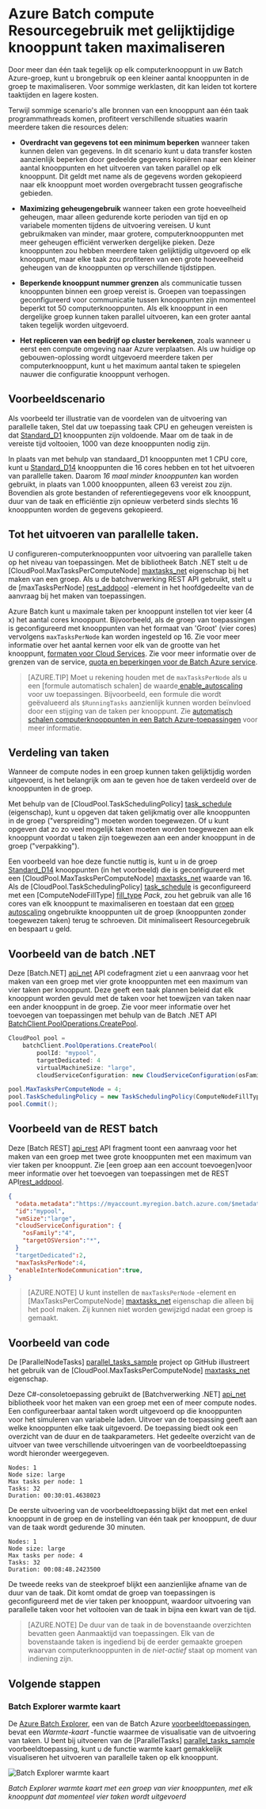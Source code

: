 <properties
    pageTitle="Maximaal profiteren van Batch knooppunt met parallelle taken | Microsoft Azure"
    description="Efficiëntie en lagere kosten verhogen via minder compute nodes en lopende gelijktijdige taken op elk knooppunt in een Batch Azure-toepassingen"
    services="batch"
    documentationCenter=".net"
    authors="mmacy"
    manager="timlt"
    editor="" />

<tags
    ms.service="batch"
    ms.devlang="multiple"
    ms.topic="article"
    ms.tgt_pltfrm="vm-windows"
    ms.workload="big-compute"
    ms.date="10/25/2016"
    ms.author="marsma" />

# <a name="maximize-azure-batch-compute-resource-usage-with-concurrent-node-tasks"></a>Azure Batch compute Resourcegebruik met gelijktijdige knooppunt taken maximaliseren

Door meer dan één taak tegelijk op elk computerknooppunt in uw Batch Azure-groep, kunt u brongebruik op een kleiner aantal knooppunten in de groep te maximaliseren. Voor sommige werklasten, dit kan leiden tot kortere taaktijden en lagere kosten.

Terwijl sommige scenario's alle bronnen van een knooppunt aan één taak programmathreads komen, profiteert verschillende situaties waarin meerdere taken die resources delen:

 - **Overdracht van gegevens tot een minimum beperken** wanneer taken kunnen delen van gegevens. In dit scenario kunt u data transfer kosten aanzienlijk beperken door gedeelde gegevens kopiëren naar een kleiner aantal knooppunten en het uitvoeren van taken parallel op elk knooppunt. Dit geldt met name als de gegevens worden gekopieerd naar elk knooppunt moet worden overgebracht tussen geografische gebieden.

 - **Maximizing geheugengebruik** wanneer taken een grote hoeveelheid geheugen, maar alleen gedurende korte perioden van tijd en op variabele momenten tijdens de uitvoering vereisen. U kunt gebruikmaken van minder, maar grotere, computerknooppunten met meer geheugen efficiënt verwerken dergelijke pieken. Deze knooppunten zou hebben meerdere taken gelijktijdig uitgevoerd op elk knooppunt, maar elke taak zou profiteren van een grote hoeveelheid geheugen van de knooppunten op verschillende tijdstippen.

 - **Beperkende knooppunt nummer grenzen** als communicatie tussen knooppunten binnen een groep vereist is. Groepen van toepassingen geconfigureerd voor communicatie tussen knooppunten zijn momenteel beperkt tot 50 computerknooppunten. Als elk knooppunt in een dergelijke groep kunnen taken parallel uitvoeren, kan een groter aantal taken tegelijk worden uitgevoerd.

 - **Het repliceren van een bedrijf op cluster berekenen**, zoals wanneer u eerst een compute omgeving naar Azure verplaatsen. Als uw huidige op gebouwen-oplossing wordt uitgevoerd meerdere taken per computerknooppunt, kunt u het maximum aantal taken te spiegelen nauwer die configuratie knooppunt verhogen.

## <a name="example-scenario"></a>Voorbeeldscenario

Als voorbeeld ter illustratie van de voordelen van de uitvoering van parallelle taken, Stel dat uw toepassing taak CPU en geheugen vereisten is dat [Standard\_D1](../cloud-services/cloud-services-sizes-specs.md#general-purpose-d) knooppunten zijn voldoende. Maar om de taak in de vereiste tijd voltooien, 1000 van deze knooppunten nodig zijn.

In plaats van met behulp van standaard\_D1 knooppunten met 1 CPU core, kunt u [Standard\_D14](../cloud-services/cloud-services-sizes-specs.md#memory-intensive-d) knooppunten die 16 cores hebben en tot het uitvoeren van parallelle taken. Daarom *16 maal minder knooppunten* kan worden gebruikt, in plaats van 1.000 knooppunten, alleen 63 vereist zou zijn. Bovendien als grote bestanden of referentiegegevens voor elk knooppunt, duur van de taak en efficiëntie zijn opnieuw verbeterd sinds slechts 16 knooppunten worden de gegevens gekopieerd.

## <a name="enable-parallel-task-execution"></a>Tot het uitvoeren van parallelle taken.

U configureren-computerknooppunten voor uitvoering van parallelle taken op het niveau van toepassingen. Met de bibliotheek Batch .NET stelt u de [CloudPool.MaxTasksPerComputeNode] [ maxtasks_net] eigenschap bij het maken van een groep. Als u de batchverwerking REST API gebruikt, stelt u de [maxTasksPerNode] [ rest_addpool] -element in het hoofdgedeelte van de aanvraag bij het maken van toepassingen.

Azure Batch kunt u maximale taken per knooppunt instellen tot vier keer (4 x) het aantal cores knooppunt. Bijvoorbeeld, als de groep van toepassingen is geconfigureerd met knooppunten van het formaat van 'Groot' (vier cores) vervolgens `maxTasksPerNode` kan worden ingesteld op 16. Zie voor meer informatie over het aantal kernen voor elk van de grootte van het knooppunt, [formaten voor Cloud Services](../cloud-services/cloud-services-sizes-specs.md). Zie voor meer informatie over de grenzen van de service, [quota en beperkingen voor de Batch Azure service](batch-quota-limit.md).

> [AZURE.TIP] Moet u rekening houden met de `maxTasksPerNode` als u een [formule automatisch schalen] de waarde[ enable_autoscaling] voor uw toepassingen. Bijvoorbeeld, een formule die wordt geëvalueerd als `$RunningTasks` aanzienlijk kunnen worden beïnvloed door een stijging van de taken per knooppunt. Zie [automatisch schalen computerknooppunten in een Batch Azure-toepassingen](batch-automatic-scaling.md) voor meer informatie.

## <a name="distribution-of-tasks"></a>Verdeling van taken

Wanneer de compute nodes in een groep kunnen taken gelijktijdig worden uitgevoerd, is het belangrijk om aan te geven hoe de taken verdeeld over de knooppunten in de groep.

Met behulp van de [CloudPool.TaskSchedulingPolicy] [ task_schedule] (eigenschap), kunt u opgeven dat taken gelijkmatig over alle knooppunten in de groep ("verspreiding") moeten worden toegewezen. Of u kunt opgeven dat zo zo veel mogelijk taken moeten worden toegewezen aan elk knooppunt voordat u taken zijn toegewezen aan een ander knooppunt in de groep ("verpakking").

Een voorbeeld van hoe deze functie nuttig is, kunt u in de groep [Standard\_D14](../cloud-services/cloud-services-sizes-specs.md#memory-intensive-d) knooppunten (in het voorbeeld) die is geconfigureerd met een [CloudPool.MaxTasksPerComputeNode] [ maxtasks_net] waarde van 16. Als de [CloudPool.TaskSchedulingPolicy] [ task_schedule] is geconfigureerd met een [ComputeNodeFillType] [ fill_type] *Pack*, zou het gebruik van alle 16 cores van elk knooppunt te maximaliseren en toestaan dat een [groep autoscaling](batch-automatic-scaling.md) ongebruikte knooppunten uit de groep (knooppunten zonder toegewezen taken) terug te schroeven. Dit minimaliseert Resourcegebruik en bespaart u geld.

## <a name="batch-net-example"></a>Voorbeeld van de batch .NET

Deze [Batch.NET] [ api_net] API codefragment ziet u een aanvraag voor het maken van een groep met vier grote knooppunten met een maximum van vier taken per knooppunt. Deze geeft een taak plannen beleid dat elk knooppunt worden gevuld met de taken voor het toewijzen van taken naar een ander knooppunt in de groep. Zie voor meer informatie over het toevoegen van toepassingen met behulp van de Batch .NET API [BatchClient.PoolOperations.CreatePool][poolcreate_net].

```csharp
CloudPool pool =
    batchClient.PoolOperations.CreatePool(
        poolId: "mypool",
        targetDedicated: 4
        virtualMachineSize: "large",
        cloudServiceConfiguration: new CloudServiceConfiguration(osFamily: "4"));

pool.MaxTasksPerComputeNode = 4;
pool.TaskSchedulingPolicy = new TaskSchedulingPolicy(ComputeNodeFillType.Pack);
pool.Commit();
```

## <a name="batch-rest-example"></a>Voorbeeld van de REST batch

Deze [Batch REST] [ api_rest] API fragment toont een aanvraag voor het maken van een groep met twee grote knooppunten met een maximum van vier taken per knooppunt. Zie [een groep aan een account toevoegen]voor meer informatie over het toevoegen van toepassingen met de REST API[rest_addpool].

```json
{
  "odata.metadata":"https://myaccount.myregion.batch.azure.com/$metadata#pools/@Element",
  "id":"mypool",
  "vmSize":"large",
  "cloudServiceConfiguration": {
    "osFamily":"4",
    "targetOSVersion":"*",
  }
  "targetDedicated":2,
  "maxTasksPerNode":4,
  "enableInterNodeCommunication":true,
}
```

> [AZURE.NOTE] U kunt instellen de `maxTasksPerNode` -element en [MaxTasksPerComputeNode] [ maxtasks_net] eigenschap die alleen bij het pool maken. Zij kunnen niet worden gewijzigd nadat een groep is gemaakt.

## <a name="code-sample"></a>Voorbeeld van code

De [ParallelNodeTasks] [ parallel_tasks_sample] project op GitHub illustreert het gebruik van de [CloudPool.MaxTasksPerComputeNode] [ maxtasks_net] eigenschap.

Deze C#-consoletoepassing gebruikt de [Batchverwerking .NET] [ api_net] bibliotheek voor het maken van een groep met een of meer compute nodes. Een configureerbaar aantal taken wordt uitgevoerd op die knooppunten voor het simuleren van variabele laden. Uitvoer van de toepassing geeft aan welke knooppunten elke taak uitgevoerd. De toepassing biedt ook een overzicht van de duur en de taakparameters. Het gedeelte overzicht van de uitvoer van twee verschillende uitvoeringen van de voorbeeldtoepassing wordt hieronder weergegeven.

```
Nodes: 1
Node size: large
Max tasks per node: 1
Tasks: 32
Duration: 00:30:01.4638023
```

De eerste uitvoering van de voorbeeldtoepassing blijkt dat met een enkel knooppunt in de groep en de instelling van één taak per knooppunt, de duur van de taak wordt gedurende 30 minuten.

```
Nodes: 1
Node size: large
Max tasks per node: 4
Tasks: 32
Duration: 00:08:48.2423500
```

De tweede reeks van de steekproef blijkt een aanzienlijke afname van de duur van de taak. Dit komt omdat de groep van toepassingen is geconfigureerd met de vier taken per knooppunt, waardoor uitvoering van parallelle taken voor het voltooien van de taak in bijna een kwart van de tijd.

> [AZURE.NOTE] De duur van de taak in de bovenstaande overzichten bevatten geen Aanmaaktijd van toepassingen. Elk van de bovenstaande taken is ingediend bij de eerder gemaakte groepen waarvan computerknooppunten in de *niet-actief* staat op moment van indiening zijn.

## <a name="next-steps"></a>Volgende stappen

### <a name="batch-explorer-heat-map"></a>Batch Explorer warmte kaart

De [Azure Batch Explorer][batch_explorer], een van de Batch Azure [voorbeeldtoepassingen][github_samples], bevat een *Warmte-kaart* -functie waarmee de visualisatie van de uitvoering van taken. U bent bij uitvoeren van de [ParallelTasks] [ parallel_tasks_sample] voorbeeldtoepassing, kunt u de functie warmte kaart gemakkelijk visualiseren het uitvoeren van parallelle taken op elk knooppunt.

![Batch Explorer warmte kaart][1]

*Batch Explorer warmte kaart met een groep van vier knooppunten, met elk knooppunt dat momenteel vier taken wordt uitgevoerd*

[api_net]: http://msdn.microsoft.com/library/azure/mt348682.aspx
[api_rest]: http://msdn.microsoft.com/library/azure/dn820158.aspx
[batch_explorer]: https://github.com/Azure/azure-batch-samples/tree/master/CSharp/BatchExplorer
[cloudpool]: https://msdn.microsoft.com/library/azure/microsoft.azure.batch.cloudpool.aspx
[enable_autoscaling]: https://msdn.microsoft.com/library/azure/dn820173.aspx
[fill_type]: https://msdn.microsoft.com/library/microsoft.azure.batch.common.computenodefilltype.aspx
[github_samples]: https://github.com/Azure/azure-batch-samples
[maxtasks_net]: http://msdn.microsoft.com/library/azure/microsoft.azure.batch.cloudpool.maxtaskspercomputenode.aspx
[rest_addpool]: https://msdn.microsoft.com/library/azure/dn820174.aspx
[parallel_tasks_sample]: https://github.com/Azure/azure-batch-samples/tree/master/CSharp/ArticleProjects/ParallelTasks
[poolcreate_net]: https://msdn.microsoft.com/library/azure/microsoft.azure.batch.pooloperations.createpool.aspx
[task_schedule]: https://msdn.microsoft.com/library/microsoft.azure.batch.cloudpool.taskschedulingpolicy.aspx

[1]: ./media/batch-parallel-node-tasks\heat_map.png
